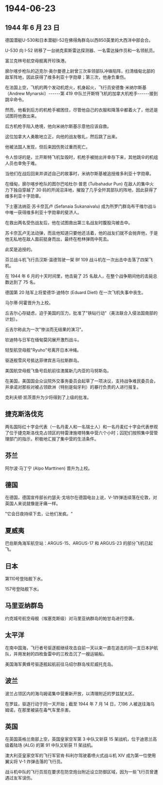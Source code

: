 # 1944-06-23

## 1944 年 6 月 23 日

德国潜艇U-530和日本潜艇I-52在佛得角群岛以西850英里的大西洋中部会合。

U-530 向 I-52 转移了一台纳克索斯雷达探测器、一名雷达操作员和一名领航员。

富兰克林号航空母舰离开珍珠港。

廓尔喀步枪队的迈克尔·奥尔曼德上尉曾三次率领部队冲锋陷阵，扫清缅甸北部的敌军阵地，因此获得了维多利亚十字勋章；第三次，他身负重伤。

在法国上空，飞机的两个发动机熄火，机身起火，飞行员安德鲁·米纳尔斯基（Andrew
Mynarski）------第 419
中队兰开斯特飞机的加拿大机枪手------接到跳伞命令。

然而，他看到后方的机枪手被困住，尽管他自己的衣服和降落伞都着火了，他还是试图将他救出来。

后方机枪手陷入绝境，他向米纳尔斯基示意他应该自救。

这位加拿大人勇敢地立正，向他的战友敬礼，然后跳了出来。

他被法国人发现，但后来因伤势过重而死亡。

令人惊讶的是，兰开斯特飞机坠毁时，机枪手被抛出并幸存下来，其他跳伞的机组人员也幸免于难。

当他们在战后回来并讲述自己的故事时，米纳尔斯基被追授维多利亚十字勋章。

在缅甸，廓尔喀步枪队的图尔巴哈杜尔·普恩 (Tulbahadur Pun)
在敌人的集中火力下独自穿越了 30
码的开阔沼泽地，摧毁了几乎全歼其部队的阵地，因此获得了维多利亚十字勋章。

下士塞法纳亚·苏卡奈瓦卢 (Sefanaia Sukanaivalu)
成为所罗门群岛布干维尔战斗中唯一获得维多利亚十字勋章的斐济人。

在救出两名受伤战友后，他在试图救出第三名战友时腹股沟被击中。

苏卡奈瓦卢无法动弹，而且他知道只要他还活着，他的战友们就不会抛弃他，于是他无私地在敌人面前挺身而出，最终在枪林弹雨中死去。

此奖是追授的。

芬兰战斗机飞行员汉斯·温德驾驶一架 Bf 109
战斗机在一次出击中击落了四架飞机。

在 1944 年 6 月的十天时间里，他击毙了 25
名敌人，在整个战争期间他的击毙总数达到了 75 名。

德国第 20 陆军上将爱德华·迪特尔 (Eduard Dietl) 在一次飞机失事中丧生。

马尔蒂·阿霍晋升为上校。

丘吉尔心存疑虑，迫于美国的压力，批准了"铁砧行动"（美法联合入侵法国南部的计划）。

丘吉尔称此为一次"惨淡而无结果的演习"。

钦迪特与日军在缅甸莫冈展开激烈战斗。

轻型航空母舰"Ryuho"号离开日本冲绳。

驱逐舰雪风号抵达菲律宾吉马拉斯群岛。

美国航空母舰飞鱼号启航前往澳属新几内亚的马努斯岛。

在美国，美国国会众议院外交事务委员会起草了一项决议，支持战争难民委员会，并承诺对那些对被占领欧洲（特别是匈牙利）的暴行负责的人进行报复。

克利夫顿·凯茨晋升为少将得到了上级的批准。

## 捷克斯洛伐克

两名国际红十字会代表（一名丹麦人和一名瑞士人）和一名丹麦红十字会代表参观了位于捷克斯洛伐克占领区的特雷津施塔特集中营六个小时；囚犯们按照集中营管理部门的指示，积极地汇报了集中营的生活条件。

## 芬兰

阿尔波·马丁宁 (Alpo Marttinen) 晋升为上校。

## 德国

在德国，德国宣传部长约瑟夫·戈培尔在德国电台上说，V-1炸弹连续落在伦敦，对英国人来说就像是牙痛一样。

"它会日夜持续下去，让他们发疯。"

## 夏威夷

巴伯斯角海军航空站：ARGUS-15、ARGUS-17 和 ARGUS-23 的部分飞机已起飞。

## 日本

第110号登陆舰下水。

157号登陆舰下水。

## 马里亚纳群岛

约克城号航空母舰（埃塞克斯级）对马里亚纳群岛的帕甘岛进行空袭。

## 太平洋

在南中国海，飞行者号驱逐舰继续攻击自前一天以来一直在追击的同一支日本护航队，并用发射的四枚鱼雷中的三枚击沉了一艘运输船。

美国海军黄蜂号驱逐舰起航前往马绍尔群岛埃尼威托克岛。

## 波兰

波兰占领区内的海乌姆诺集中营重新开放，以清理附近的罗兹犹太区。

在罗兹，驱逐行动于同一天开始；截至 1944 年 7 月 14 日，7,196
人被送往海乌姆诺，在那里被装在毒气车里杀害。

## 英国

在英国英格兰南部上空，英国皇家空军第 3 中队又斩获 15
架战机，位于迪恩兰高级着陆场 (ALG) 的第 91 中队又斩获 11 架战机。

澳大利亚皇家空军的飞行军官肯·科利尔驾驶着喷火式战斗机 XIV
成为第一位使用翼尖将 V-1 炸弹击落的飞行员。

战斗机中队的飞行员现在要求在防空炮台附近设立防御区域，因为一些飞行员曾遭遇过友军误伤。

